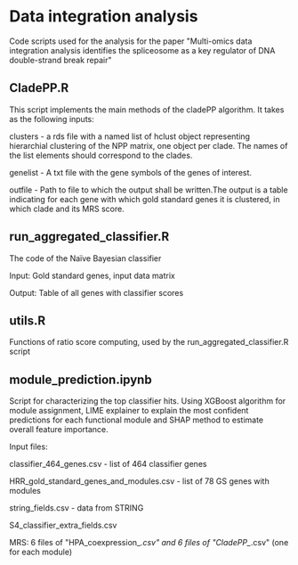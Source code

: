 # Data integration analysis
Code scripts used for the analysis for the paper
"Multi-omics data integration analysis identifies the spliceosome as a key regulator of DNA double-strand break repair"

## CladePP.R
This script implements the main methods of the cladePP algorithm.
It takes as the following inputs:

clusters - a rds file with a named list of hclust object representing hierarchial clustering of the NPP matrix, one object per clade. The names of the list elements should correspond to the clades.

genelist - A txt file with the gene symbols of the genes of interest.

outfile - Path to file to which the output shall be written.The output is a table indicating for each gene with which gold standard genes it is clustered,
in which clade and its MRS score.

## run_aggregated_classifier.R
The code of the Naïve Bayesian classifier

Input: Gold standard genes, input data matrix

Output: Table of all genes with classifier scores

## utils.R
Functions of ratio score computing, used by the run_aggregated_classifier.R script

## module_prediction.ipynb
Script for characterizing the top classifier hits.
Using XGBoost algorithm for module assignment, LIME explainer to explain the most confident predictions for each functional module and SHAP method to estimate overall feature importance.

Input files: 

classifier_464_genes.csv - list of 464 classifier genes

HRR_gold_standard_genes_and_modules.csv - list of 78 GS genes with modules

string_fields.csv - data from STRING

S4_classifier_extra_fields.csv

MRS: 6 files of "HPA_coexpression_*.csv" and 6 files of "CladePP_*.csv" (one for each module)

